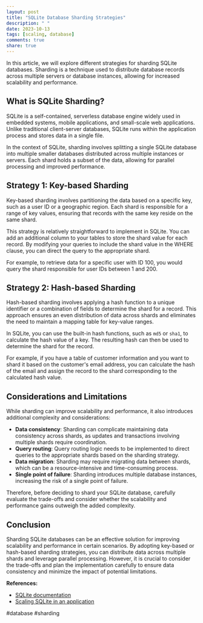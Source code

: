 ```yaml
---
layout: post
title: "SQLite Database Sharding Strategies"
description: " "
date: 2023-10-13
tags: [scaling, database]
comments: true
share: true
---
```


In this article, we will explore different strategies for sharding SQLite databases. Sharding is a technique used to distribute database records across multiple servers or database instances, allowing for increased scalability and performance.

## What is SQLite Sharding?

SQLite is a self-contained, serverless database engine widely used in embedded systems, mobile applications, and small-scale web applications. Unlike traditional client-server databases, SQLite runs within the application process and stores data in a single file.

In the context of SQLite, sharding involves splitting a single SQLite database into multiple smaller databases distributed across multiple instances or servers. Each shard holds a subset of the data, allowing for parallel processing and improved performance.

## Strategy 1: Key-based Sharding

Key-based sharding involves partitioning the data based on a specific key, such as a user ID or a geographic region. Each shard is responsible for a range of key values, ensuring that records with the same key reside on the same shard.

This strategy is relatively straightforward to implement in SQLite. You can add an additional column to your tables to store the shard value for each record. By modifying your queries to include the shard value in the WHERE clause, you can direct the query to the appropriate shard.

For example, to retrieve data for a specific user with ID 100, you would query the shard responsible for user IDs between 1 and 200.

## Strategy 2: Hash-based Sharding

Hash-based sharding involves applying a hash function to a unique identifier or a combination of fields to determine the shard for a record. This approach ensures an even distribution of data across shards and eliminates the need to maintain a mapping table for key-value ranges.

In SQLite, you can use the built-in hash functions, such as `md5` or `sha1`, to calculate the hash value of a key. The resulting hash can then be used to determine the shard for the record.

For example, if you have a table of customer information and you want to shard it based on the customer's email address, you can calculate the hash of the email and assign the record to the shard corresponding to the calculated hash value.

## Considerations and Limitations

While sharding can improve scalability and performance, it also introduces additional complexity and considerations:

- **Data consistency**: Sharding can complicate maintaining data consistency across shards, as updates and transactions involving multiple shards require coordination.
- **Query routing**: Query routing logic needs to be implemented to direct queries to the appropriate shards based on the sharding strategy.
- **Data migration**: Sharding may require migrating data between shards, which can be a resource-intensive and time-consuming process.
- **Single point of failure**: Sharding introduces multiple database instances, increasing the risk of a single point of failure.

Therefore, before deciding to shard your SQLite database, carefully evaluate the trade-offs and consider whether the scalability and performance gains outweigh the added complexity.

## Conclusion

Sharding SQLite databases can be an effective solution for improving scalability and performance in certain scenarios. By adopting key-based or hash-based sharding strategies, you can distribute data across multiple shards and leverage parallel processing. However, it is crucial to consider the trade-offs and plan the implementation carefully to ensure data consistency and minimize the impact of potential limitations.

**References:**
- [SQLite documentation](https://www.sqlite.org/docs.html)
- [Scaling SQLite in an application](https://www.sqlite.org/howtocorrupt.html#scaling_sqlite_in_an_application)

#database #sharding
